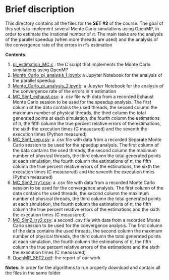 # Brief discription

This directory contains all the files for the **SET #2** of the course. The goal of this set is to implement
several Monte Carlo simulations using OpenMP, in order to estimate the irrational number of $\pi$. The main tasks
are the analysis of the parallel speedup (when more threads are used) and the analysis of the convergence rate of 
the errors in $\pi$'s estimation

**Contents**:
1. [pi_estimation_MC.c](https://github.com/istergak/MSc-Computational-Physics-AUTH/blob/main/Computational%20Tools/Part%203%20-%20OpenMP/SET%20%232/pi_estimation_MC.c) : the C script that implements the Monte Carlo simulations using OpenMP<br>
2. [Monte_Carlo_pi_analysis_1.ipynb](https://github.com/istergak/MSc-Computational-Physics-AUTH/blob/main/Computational%20Tools/Part%203%20-%20OpenMP/SET%20%232/Monte_Carlo_pi_analysis_1.ipynb): a Jupyter Notebook for the analysis of the parallel speedup<br>
3. [Monte_Carlo_pi_analysis_2.ipynb](https://github.com/istergak/MSc-Computational-Physics-AUTH/blob/main/Computational%20Tools/Part%203%20-%20OpenMP/SET%20%232/Monte_Carlo_pi_analysis_2.ipynb): a Jupyter Notebook for the analysis of the convergence rate of the errors in $\pi$ estimation<br>
4. [MC_Sim1_exhaust.csv](https://github.com/istergak/MSc-Computational-Physics-AUTH/blob/main/Computational%20Tools/Part%203%20-%20OpenMP/SET%20%232/MC_Sim1_exhaust.csv): a .csv file with data from a recorded Exhaust Monte Carlo session to be used for the speedup analysis. The first column of the data contains the used threads, the second column the maximum number of physical threads, the third column the total generated points at each simulation, the fourth column the estimations of $\pi$, the fifth column the true percent relative errors of the estimations, the sixth the execution times (C meausured) and the seventh the execution times (Python measured)<br>
5. [MC_Sim1_sep.csv](https://github.com/istergak/MSc-Computational-Physics-AUTH/blob/main/Computational%20Tools/Part%203%20-%20OpenMP/SET%20%232/MC_Sim1_sep.csv): a .csv file with data from a recorded Separate Monte Carlo session to be used for the speedup analysis. The first column of the data contains the used threads, the second column the maximum number of physical threads, the third column the total generated points at each simulation, the fourth column the estimations of $\pi$, the fifth column the true percent relative errors of the estimations, the sixth the execution times (C meausured) and the seventh the execution times (Python measured)<br> 
6. [MC_Sim2_try1.csv](https://github.com/istergak/MSc-Computational-Physics-AUTH/blob/main/Computational%20Tools/Part%203%20-%20OpenMP/SET%20%232/MC_Sim2_try1.csv): a .csv file with data from a recorded Monte Carlo session to be used for the convergence analysis. The first column of the data contains the used threads, the second column the maximum number of physical threads, the third column the total generated points at each simulation, the fourth column the estimations of $\pi$, the fifth column the true percent relative errors of the estimations and the sixth the execution times (C meausured)<br>
7. [MC_Sim2_try2.csv](https://github.com/istergak/MSc-Computational-Physics-AUTH/blob/main/Computational%20Tools/Part%203%20-%20OpenMP/SET%20%232/MC_Sim2_try2.csv): a second .csv file with data from a recorded Monte Carlo session to be used for the convergence analysis. The first column of the data contains the used threads, the second column the maximum number of physical threads, the third column the total generated points at each simulation, the fourth column the estimations of $\pi$, the fifth column the true percent relative errors of the estimations and the sixth the execution times (C meausured)<br>
8. [OpenMP_SET2.pdf](https://github.com/istergak/MSc-Computational-Physics-AUTH/blob/main/Computational%20Tools/Part%203%20-%20OpenMP/SET%20%232/OpenMP_SET2%20.pdf): the report of our work

**Notes**: In order for the algorithms to run properly download and contain all the files in the same folder
